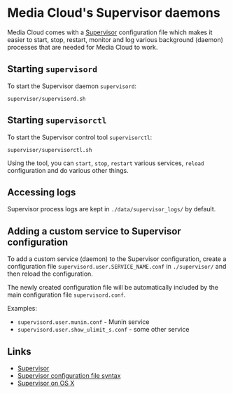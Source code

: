 Media Cloud's Supervisor daemons
================================

Media Cloud comes with a [Supervisor](http://supervisord.org/) configuration file which makes it easier to start, stop, restart, monitor and log various background (daemon) processes that are needed for Media Cloud to work.


Starting `supervisord`
----------------------

To start the Supervisor daemon `supervisord`:

    supervisor/supervisord.sh


Starting `supervisorctl`
------------------------

To start the Supervisor control tool `supervisorctl`:

    supervisor/supervisorctl.sh
    
Using the tool, you can `start`, `stop`, `restart` various services, `reload` configuration and do various other things.


Accessing logs
--------------

Supervisor process logs are kept in `./data/supervisor_logs/` by default.


Adding a custom service to Supervisor configuration
---------------------------------------------------

To add a custom service (daemon) to the Supervisor configuration, create a configuration file `supervisord.user.SERVICE_NAME.conf` in `./supervisor/` and then reload the configuration.

The newly created configuration file will be automatically included by the main configuration file `supervisord.conf`.

Examples:

* `supervisord.user.munin.conf` - Munin service
* `supervisord.user.show_ulimit_s.conf` - some other service


Links
-----

* [Supervisor](http://supervisord.org/)
* [Supervisor configuration file syntax](http://supervisord.org/configuration.html)
* [Supervisor on OS X](http://nicksergeant.com/running-supervisor-on-os-x/)
